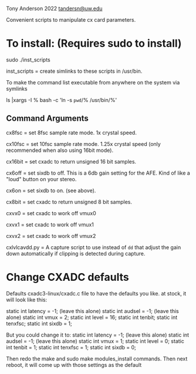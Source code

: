 Tony Anderson 2022
tandersn@uw.edu

Convenient scripts to manipulate cx card parameters.

# To install: (Requires sudo to install)

sudo ./inst_scripts

inst_scripts = create simlinks to these scripts in /usr/bin.

To make the command list executable from anywhere on the system via symlinks

ls |xargs -I % bash -c 'ln -s `pwd`/% /usr/bin/%'

## Command Arguments

cx8fsc = set 8fsc sample rate mode.  1x crystal speed.

cx10fsc = set 10fsc sample rate mode. 1.25x crystal speed (only recommended when also using 16bit mode).

cx16bit = set cxadc to return unsigned 16 bit samples.

cx6off = set sixdb to off. This is a 6db gain setting for the AFE. Kind of like a "loud" button on your stereo.

cx6on = set sixdb to on.  (see above).

cx8bit = set cxadc to return unsigned 8 bit samples.

cxvx0 = set cxadc to work off vmux0

cxvx1 = set cxadc to work off vmux1

cxvx2 = set cxadc to work off vmux2

cxlvlcavdd.py = A capture script to use instead of `dd` that adjust the gain down automatically if clipping is detected during capture.

# Change CXADC defaults

Defaults cxadc3-linux/cxadc.c file to have the defaults you like. at stock, it will look like this:

static int latency = -1; (leave this alone)
static int audsel = -1;  (leave this alone)
static int vmux = 2;
static int level = 16;
static int tenbit;
static int tenxfsc;
static int sixdb = 1;

But you could change it to:
static int latency = -1; (leave this alone)
static int audsel = -1; (leave this alone)
static int vmux = 1;
static int level = 0;
static int tenbit = 1;
static int tenxfsc = 1;
static int sixdb = 0;

Then redo the make and sudo make modules_install commands. Then next reboot, it will come up with those settings as the default
